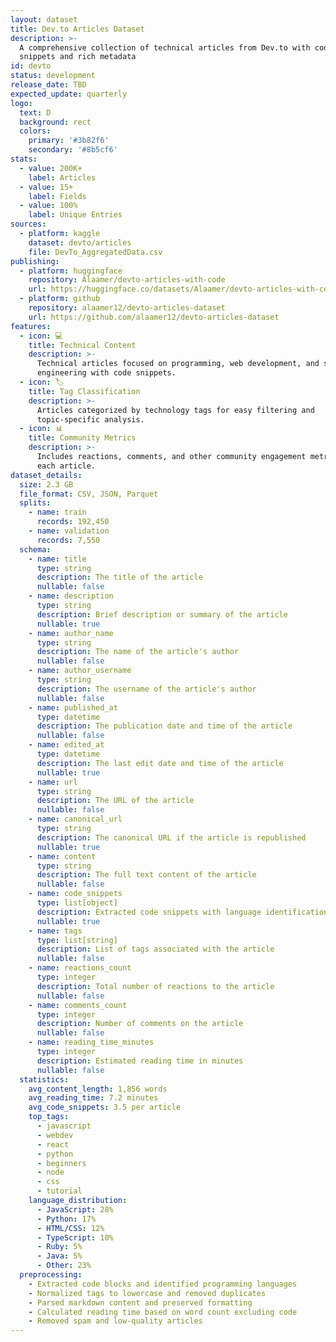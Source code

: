 ```yaml
---
layout: dataset
title: Dev.to Articles Dataset
description: >-
  A comprehensive collection of technical articles from Dev.to with code
  snippets and rich metadata
id: devto
status: development
release_date: TBD
expected_update: quarterly
logo:
  text: D
  background: rect
  colors:
    primary: '#3b82f6'
    secondary: '#8b5cf6'
stats:
  - value: 200K+
    label: Articles
  - value: 15+
    label: Fields
  - value: 100%
    label: Unique Entries
sources:
  - platform: kaggle
    dataset: devto/articles
    file: DevTo_AggregatedData.csv
publishing:
  - platform: huggingface
    repository: Alaamer/devto-articles-with-code
    url: https://huggingface.co/datasets/Alaamer/devto-articles-with-code
  - platform: github
    repository: alaamer12/devto-articles-dataset
    url: https://github.com/alaamer12/devto-articles-dataset
features:
  - icon: 💻
    title: Technical Content
    description: >-
      Technical articles focused on programming, web development, and software
      engineering with code snippets.
  - icon: 🏷️
    title: Tag Classification
    description: >-
      Articles categorized by technology tags for easy filtering and
      topic-specific analysis.
  - icon: 📊
    title: Community Metrics
    description: >-
      Includes reactions, comments, and other community engagement metrics for
      each article.
dataset_details:
  size: 2.3 GB
  file_format: CSV, JSON, Parquet
  splits:
    - name: train
      records: 192,450
    - name: validation
      records: 7,550
  schema:
    - name: title
      type: string
      description: The title of the article
      nullable: false
    - name: description
      type: string
      description: Brief description or summary of the article
      nullable: true
    - name: author_name
      type: string
      description: The name of the article's author
      nullable: false
    - name: author_username
      type: string
      description: The username of the article's author
      nullable: false
    - name: published_at
      type: datetime
      description: The publication date and time of the article
      nullable: false
    - name: edited_at
      type: datetime
      description: The last edit date and time of the article
      nullable: true
    - name: url
      type: string
      description: The URL of the article
      nullable: false
    - name: canonical_url
      type: string
      description: The canonical URL if the article is republished
      nullable: true
    - name: content
      type: string
      description: The full text content of the article
      nullable: false
    - name: code_snippets
      type: list[object]
      description: Extracted code snippets with language identification
      nullable: true
    - name: tags
      type: list[string]
      description: List of tags associated with the article
      nullable: false
    - name: reactions_count
      type: integer
      description: Total number of reactions to the article
      nullable: false
    - name: comments_count
      type: integer
      description: Number of comments on the article
      nullable: false
    - name: reading_time_minutes
      type: integer
      description: Estimated reading time in minutes
      nullable: false
  statistics:
    avg_content_length: 1,856 words
    avg_reading_time: 7.2 minutes
    avg_code_snippets: 3.5 per article
    top_tags:
      - javascript
      - webdev
      - react
      - python
      - beginners
      - node
      - css
      - tutorial
    language_distribution:
      - JavaScript: 28%
      - Python: 17%
      - HTML/CSS: 12%
      - TypeScript: 10%
      - Ruby: 5%
      - Java: 5%
      - Other: 23%
  preprocessing:
    - Extracted code blocks and identified programming languages
    - Normalized tags to lowercase and removed duplicates
    - Parsed markdown content and preserved formatting
    - Calculated reading time based on word count excluding code
    - Removed spam and low-quality articles
---
```

